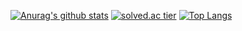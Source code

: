 [![Anurag's github stats](https://github-readme-stats.vercel.app/api?username=Hee-Jae&count_private=true&show_icons=true)](https://github.com/anuraghazra/github-readme-stats)
[![solved.ac tier](http://mazassumnida.wtf/api/generate_badge?boj=jhj967878)](https://solved.ac/jhj967878)
[![Top Langs](https://github-readme-stats.vercel.app/api/top-langs/?username=Hee-Jae)](https://github.com/anuraghazra/github-readme-stats)


<!-- **Hee-Jae/Hee-Jae** is a ✨ _special_ ✨ repository because its `README.md` (this file) appears on your GitHub profile.

Here are some ideas to get you started:

- 🔭 I’m currently working on ...
- 🌱 I’m currently learning ...
- 👯 I’m looking to collaborate on ...
- 🤔 I’m looking for help with ...
- 💬 Ask me about ...
- 📫 How to reach me: ...
- 😄 Pronouns: ...
- ⚡ Fun fact: ...

 -->
